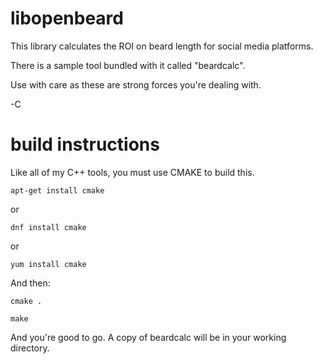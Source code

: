 # libopenbeard

This library calculates the ROI on beard length for social media platforms.  

There is a sample tool bundled with it called "beardcalc".

Use with care as these are strong forces you're dealing with.

-C

# build instructions

Like all of my C++ tools, you must use CMAKE to build this.

```apt-get install cmake```

or 

```dnf install cmake```

or

```yum install cmake```

And then:

```cmake .```

```make```

And you're good to go.  A copy of beardcalc will be in your working directory.
